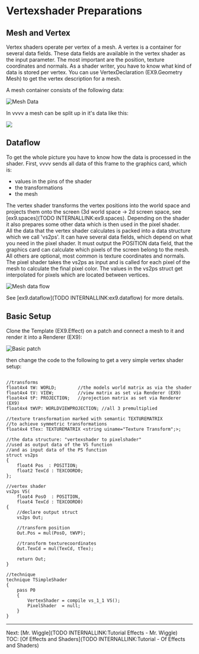 # Vertexshader Preparations
 
## Mesh and Vertex
Vertex shaders operate per vertex of a mesh. A vertex is a container for several data fields. These data fields are available in the vertex shader as the input parameter. The most important are the position, texture coordinates and normals. As a shader writer, you have to know what kind of data is stored per vertex. You can use <span class="node">VertexDeclaration (EX9.Geometry Mesh)</span> to get the vertex description for a mesh.  

A mesh container consists of the following data:  

![Mesh Data](~/img/MeshData.png "Mesh Data")   

In vvvv a mesh can be split up in it's data like this:  

![](~/img/MeshData_2010.11.26-13.18.43.png "")   

## Dataflow
To get the whole picture you have to know how the data is processed in the shader. First, vvvv sends all data of this frame to the graphics card, which is:   
* values in the pins of the shader  
* the transformations  
* the mesh  

The vertex shader transforms the vertex positions into the world space and projects them onto the screen (3d world space -> 2d screen space, see [ex9.spaces](TODO INTERNALLINK:ex9.spaces). Depending on the shader it also prepares some other data which is then used in the pixel shader.  
All the data that the vertex shader calculates is packed into a data structure which we call 'vs2ps'. It can have several data fields, which depend on what you need in the pixel shader. It must output the POSITION data field, that the graphics card can calculate which pixels of the screen belong to the mesh. All others are optional, most common is texture coordinates and normals.  
The pixel shader takes the vs2ps as input and is called for each pixel of the mesh to calculate the final pixel color. The values in the vs2ps struct get interpolated for pixels which are located between vertices.  

![Mesh data flow](~/img/MeshDataFlow.png "Mesh data flow")  

See [ex9.dataflow](TODO INTERNALLINK:ex9.dataflow) for more details.  

## Basic Setup
Clone the <span class="node">Template (EX9.Effect)</span> on a patch and connect a mesh to it and render it into a <span class="node">Renderer (EX9)</span>:  

![Basic patch](~/img/Basic_2010.11.26-15.21.26.png "Basic patch")   

then change the code to the following to get a very simple vertex shader setup:  

``` ((lang=hlsl, line=0):  

//transforms  
float4x4 tW: WORLD;        //the models world matrix as via the shader  
float4x4 tV: VIEW;         //view matrix as set via Renderer (EX9)  
float4x4 tP: PROJECTION;   //projection matrix as set via Renderer (EX9)  
float4x4 tWVP: WORLDVIEWPROJECTION; //all 3 premultiplied   

//texture transformation marked with semantic TEXTUREMATRIX  
//to achieve symmetric transformations  
float4x4 tTex: TEXTUREMATRIX <string uiname="Texture Transform";>;  

//the data structure: "vertexshader to pixelshader"  
//used as output data of the VS function  
//and as input data of the PS function  
struct vs2ps  
{  
    float4 Pos  : POSITION;
    float2 TexCd : TEXCOORD0;
};  

//vertex shader  
vs2ps VS(  
    float4 PosO  : POSITION,
    float4 TexCd : TEXCOORD0)
{  
    //declare output struct
    vs2ps Out;

    //transform position
    Out.Pos = mul(PosO, tWVP);
    
    //transform texturecoordinates
    Out.TexCd = mul(TexCd, tTex);

    return Out;
}  

//technique  
technique TSimpleShader  
{  
    pass P0
    {
        VertexShader = compile vs_1_1 VS();
        PixelShader  = null;
    }
}  

```  
---  
Next: [Mr. Wiggle](TODO INTERNALLINK:Tutorial Effects - Mr. Wiggle)  
TOC: [Of Effects and Shaders](TODO INTERNALLINK:Tutorial - Of Effects and Shaders)  
